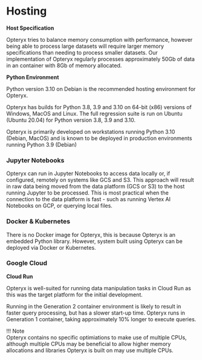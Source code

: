 # Hosting

**Host Specification**

Opteryx tries to balance memory consumption with performance, however being able to process large datasets will require larger memory specifications than needing to process smaller datasets. Our implementation of Opteryx regularly processes approximately 50Gb of data in an container with 8Gb of memory allocated.

**Python Environment**

Python version 3.10 on Debian is the recommended hosting environment for Opteryx.

Opteryx has builds for Python 3.8, 3.9 and 3.10 on 64-bit (x86) versions of Windows, MacOS and Linux. The full regression suite is run on Ubuntu (Ubuntu 20.04) for Python version 3.8, 3.9 and 3.10.

Opteryx is primarily developed on workstations running Python 3.10 (Debian, MacOS) and is known to be deployed in production environments running Python 3.9 (Debian)

### Jupyter Notebooks

Opteryx can run in Jupyter Notebooks to access data locally or, if configured, remotely on systems like GCS and S3. This approach will result in raw data being moved from the data platform (GCS or S3) to the host running Jupyter to be processed. This is most practical when the connection to the data platform is fast - such as running Vertex AI Notebooks on GCP, or querying local files.

### Docker & Kubernetes

There is no Docker image for Opteryx, this is because Opteryx is an embedded Python library. However, system built using Opteryx can be deployed via Docker or Kubernetes.

### Google Cloud

**Cloud Run**

Opteryx is well-suited for running data manipulation tasks in Cloud Run as this was the target platform for the initial development.

Running in the Generation 2 container environment is likely to result in faster query processing, but has a slower start-up time. Opteryx runs in Generation 1 container, taking approximately 10% longer to execute queries.

!!! Note  
    Opteryx contains no specific optimiations to make use of multiple CPUs, although multiple CPUs may be beneficial to allow higher memory allocations and libraries Opteryx is built on may use multiple CPUs.
